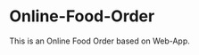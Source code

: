 # Online-Food-Order

This is an Online Food Order based on Web-App.




































































































































































































































































































































































